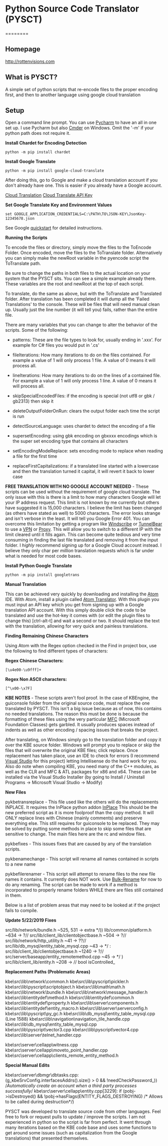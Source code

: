 # Python Source Code Translator (PYSCT)
========

## Homepage

http://rottenvisions.com

## What is PYSCT?

A simple set of python scripts that re-encode files to the proper encoding first, and then to another language using google cloud translation

## Setup

Open a command line prompt. You can use [Pycharm](https://www.jetbrains.com/pycharm/) to have an all in one set up. I use Pycharm but also [Cmder](http://cmder.net/) on Windows. Omit the '-m' if your python path does not require it.

**Install Chardet for Encoding Detection**

`python -m pip install chardet`

**Install Google Translate**

`python -m pip install google-cloud-translate`

After doing this, go to Google and make a cloud translation account if you don't already have one. This is easier if you already have a Google account.

[Cloud Translation](https://cloud.google.com/translate/)
[Cloud Translate API Key](https://console.cloud.google.com/apis/credentials)

**Set Google Translate Key and Environment Values**

`set GOOGLE_APPLICATION_CREDENTIALS=C:\PATH\TO\JSON-KEY\JsonKey-12345678.json`

See Google [quickstart](https://cloud.google.com/translate/docs/quickstart) for detailed instructions.

**Running the Scripts**

To encode the files or directory, simply move the files to the ToEncode Folder. Once encoded, move the files to the ToTranslate folder. Alternatively you can simply make the newRoot variable in the pyencode script the ToTranslate path.

Be sure to change the paths in both files to the actual location on your system that the PYSCT sits. You can see a simple example already there. These variables are the root and newRoot at the top of each script.

To translate, do the same as above, but with the ToTranslate and Translated folder. After translation has been completed it will dump all the 'Failed Translations' to the console. These will be files that will need manual clean up. Usually just the line number (it will tell you) fails, rather than the entire file.

There are many variables that you can change to alter the behavior of the scripts. Some of the following:

- patterns: These are the file types to look for, usually ending in '.xxx'. For example for C# files you would put in '.cs'
- fileIterations: How many iterations to do on the files contained. For example a value of 1 will only process 1 file. A value of 0 means it will process all.
- lineIterations: How many iterations to do on the lines of a contained file. For example a value of 1 will only process 1 line. A value of 0 means it will process all.

- skipSpecialEncodedFiles: if the encoding is special (not utf8 or gbk / gb2313) then skip it
- deleteOutputFolderOnRun: clears the output folder each time the script is run
- detectSourceLanguage: uses chardet to detect the encoding of a file
- supersetEncoding: using gbk encoding on gbxxxx encodings which is the super set encoding type that contains all characters
- setEncodingModeReplace: sets encoding mode to replace when reading a file for the first time
- replaceFirstCapitalizations: if a translated line started with a lowercase and then the translation turned it capital, it will revert it back to lower case

**FREE TRANSLATION WITH NO GOOGLE ACCOUNT NEEDED** - These scripts can be used without the requirement of google cloud translate. The only issue with this is there is a limit to how many characters Google will let your IP address request. This limit is not known by me currently but others have suggested it is 15,000 characters. I believe the limit has been changed (as others have stated as well) to 5000 characters. The error looks strange and isn't verbose in the least. It will tell you Google Error 401. You can overcome this limitation by getting a program like [Windscribe](https://windscribe.com/) or [TunnelBear](https://www.tunnelbear.com/) to use a [VPN](https://en.wikipedia.org/wiki/Virtual_private_network) or [Proxy](https://en.wikipedia.org/wiki/Proxy_server). This will allow you to switch to a different IP with the limit cleared until it fills again. This can become quite tedious and very time consuming in finding the last file translated and removing it from the input folder. I *highly* recommend signing up for a Google Cloud account instead. I believe they only char per *million* translation requests which is far under what is needed for most code bases.

**Install Python Google Translate**

`python -m pip install googletrans`

**Manual Translation**

This can be achieved very quickly by downloading and installing the [Atom](https://ide.atom.io/) IDE. With Atom, install a plugin called [Atom Translator](https://atom.io/packages/atom-translator). With this plugin you must input an API key which you get from signing up with a Google translation API account. With this simply double click the code to be translated and use the hot-key it comes with (or edit the plugin files to change this) [ctrl-alt-t] and wait a second or two. It should replace the text with the translation, allowing for very quick and painless translations.

**Finding Remaining Chinese Characters**

Using Atom with the Regex option checked in the Find in project box, use the following to find different types of characters:

**Regex Chinese Characters:**

`[\u4e00-\u9fff]+`

**Regex Non ASCII characters:**

`[^\x00-\x7F]`

**KBE NOTES** - These scripts aren't fool proof. In the case of KBEngine, the guiconsole folder from the original source code, must replace the one translated by PYSCT. This isn't a big issue because as of now, this contains no needed translations. The reason this must be done is because the formatting of these files using the very particular [MFC](https://msdn.microsoft.com/en-us/library/d06h2x6e.aspx) (Microsoft Foundation Classes) gets garbled. It usually produces spaces instead of indents as well as other encoding / spacing issues that breaks the project.

After translating, on Windows simply go to the translation folder and copy it over the KBE source folder. Windows will prompt you to replace or skip the files that will overwrite the original KBE files; click replace. Once replacement has taken place, use an IDE to check for errors (I recommend [Visual Studio](https://visualstudio.microsoft.com/) for this project) letting Intellisense do the hard work for you. Also do note when compiling KBE, you need many of the C++ modules, as well as the CLR and MFC & ATL packages for x86 and x64. These can be installed via the Visual Studio Installer (by going to Install / Uninstall Programs -> Microsoft Visual Studio -> Modify)

**New Files**

pykbetransreplace - This file used like the others will do the replacements INPLACE. It requires the InPlace python addon [InPlace](https://pypi.org/project/in-place/) This should be the new preferred script as it is more foolproof than the copy method. It will ONLY replace lines with Chinese (mainly comments) and preserve everything else. This still requires for guiconsole to be replaced. They may be solved by putting some methods in place to skip some files that are sensitive to change. The main files here are the rc and window files.

pykbefixes - This issues fixes that are caused by any of the translation scripts.

pykbenamechange - This script will rename all names contained in scripts to a new name

pykbefilerenamer - This script will attempt to rename files to the new file names it contains. It currently does NOT work. Use [Bulk-Rename](https://www.bulkrenameutility.co.uk/Main_Intro.php) for now to do any renaming. The script can be made to work if a method is incorporated to properly rename folders WHILE there are files still contained in them.

Below is a list of problem areas that may need to be looked at if the project fails to compile.

**Update 5/22/2019 Fixes**

src/lib/network/bundle.h
~525, 531 -> extra */))
lib/common/platform.h
~634 -> ?//
src/lib/client_lib/clientobjectbase.h
~504 -> ?//
src/lib/network/http_utility.h
~41 -> ??//
src/lib/db_mysql/entity_table_mysql.cpp
~43 -> */ :
src/lib/client_lib/clientobjectbase.h
~1240 -> ?//
src/server/baseapp/entity_remotemethod.cpp
~45 -> */ )
src/lib/client_lib/entity.h
~208 -> //   bool isControlled_

**Replacement Paths (Problematic Areas)**

kbe\src\lib\network\common.h
kbe\src\lib\pyscript\pickler.h
kbe\src\lib\pyscript\scriptobject.h
kbe\src\lib\math\math.h
kbe\src\lib\network\bundle.h
kbe\src\lib\network\message_handler.h
kbe\src\lib\entitydef\method.h
kbe\src\lib\entitydef\common.h
kbe\src\lib\entitydef\property.h
kbe\src\lib\server\components.h
kbe\src\lib\entitydef\entity_macro.h
kbe\src\lib\server\serverconfig.h
kbe\src\lib\pyscript\py_gc.h
kbe\src\lib\db_mysql\entity_table_mysql.cpp (Line 1588)
kbe\src\lib\navigation\navigation_tile_handle.cpp
kbe\src\lib\db_mysql\entity_table_mysql.cpp
kbe\src\lib\pyscript\vector3.cpp
kbe\src\lib\pyscript\vector4.cpp
kbe\src\lib\server\telnet_handler.cpp

kbe\src\server\cellapp\witness.cpp
kbe\src\server\cellapp\moveto_point_handler.cpp
kbe\src\server\cellapp\clients_remote_entity_method.h


**Special Manual Edits**

kbe\src\server\dbmgr\dbtasks.cpp: (g_kbeSrvConfig.interfacesAddrs().size() > 0 && !needCheckPassword_)) /*Automatically  create an account when a third party processes successfully*/
kbe\src\server\cellapp\entity.cpp[3229]: if (pobj->isDestroyed() && !pobj->hasFlags(ENTITY_FLAGS_DESTROYING) /* Allows to be  called during destruction*/)

PYSCT was developed to translate source code from other languages. Feel free to fork or request pulls to update / improve the scripts. I am not experienced in python so the script is far from perfect. It went through many iterations based on the KBE code base and uses some functions to get around some issues (such as capitalization from the Google translations) that presented themselves.
